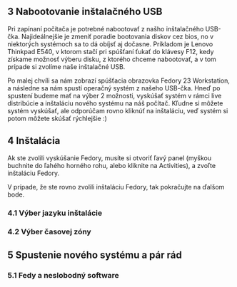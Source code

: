 ## 3 Nabootovanie inštalačného USB ##

Pri zapínaní počítača je potrebné nabootovať z našho inštalačného USB-čka. Najideálnejšie je zmeniť poradie bootovania diskov cez bios, no v niektorých systémoch sa to dá obíjsť aj dočasne. Príkladom je Lenovo Thinkpad E540, v ktorom stačí pri spúšťaní ťukať do klávesy F12, kedy získame možnosť výberu disku, z ktorého chceme nabootovať, a v tom prípade si zvolíme naše inštalačné USB.

Po malej chvíli sa nám zobrazí spúšťacia obrazovka Fedory 23 Workstation, a následne sa nám spustí operačný systém z našeho USB-čka. Hneď po spustení budeme mať na výber 2 možnosti, vyskúšať systém v rámci live distribúcie a inštaláciu nového systému na náš počítač. Kľudne si môžete systém vyskúšať, ale odporúčam rovno kliknúť na inštaláciu, veď systém si potom môžete skúšať rýchlejšie :)

## 4 Inštalácia ##

Ak ste zvolili vyskúšanie Fedory, musíte si otvoriť ľavý panel (myškou buchnite do ľahého horného rohu, alebo kliknite na Activities), a zvoľte inštaláciu Fedory.

V prípade, že ste rovno zvolili inštaláciu Fedory, tak pokračujte na ďalšom bode.

### 4.1 Výber jazyku inštalácie ###


### 4.2 Výber časovej zóny ###


## 5 Spustenie nového systému a pár rád ##

### 5.1 Fedy a neslobodný software ###